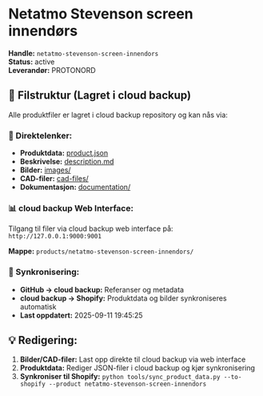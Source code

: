 # Netatmo Stevenson screen innendørs

**Handle:** `netatmo-stevenson-screen-innendors`  
**Status:** active  
**Leverandør:** PROTONORD

## 📁 Filstruktur (Lagret i cloud backup)

Alle produktfiler er lagret i cloud backup repository og kan nås via:

### 🔗 Direktelenker:
- **Produktdata:** [product.json](http://127.0.0.1:9000/products/netatmo-stevenson-screen-innendors/product.json)
- **Beskrivelse:** [description.md](http://127.0.0.1:9000/products/netatmo-stevenson-screen-innendors/description.md)
- **Bilder:** [images/](http://127.0.0.1:9000/products/netatmo-stevenson-screen-innendors/images/)
- **CAD-filer:** [cad-files/](http://127.0.0.1:9000/products/netatmo-stevenson-screen-innendors/cad-files/)
- **Dokumentasjon:** [documentation/](http://127.0.0.1:9000/products/netatmo-stevenson-screen-innendors/documentation/)

### 📊 cloud backup Web Interface:
Tilgang til filer via cloud backup web interface på:
`http://127.0.0.1:9000:9001`

**Mappe:** `products/netatmo-stevenson-screen-innendors/`

### 🔄 Synkronisering:
- **GitHub → cloud backup:** Referanser og metadata
- **cloud backup → Shopify:** Produktdata og bilder synkroniseres automatisk
- **Last oppdatert:** 2025-09-11 19:45:25

## 💡 Redigering:
1. **Bilder/CAD-filer:** Last opp direkte til cloud backup via web interface
2. **Produktdata:** Rediger JSON-filer i cloud backup og kjør synkronisering
3. **Synkroniser til Shopify:** `python tools/sync_product_data.py --to-shopify --product netatmo-stevenson-screen-innendors`
